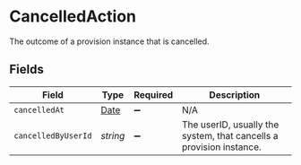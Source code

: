 # CancelledAction

The outcome of a provision instance that is cancelled.


## Fields

| Field                                                                                         | Type                                                                                          | Required                                                                                      | Description                                                                                   |
| --------------------------------------------------------------------------------------------- | --------------------------------------------------------------------------------------------- | --------------------------------------------------------------------------------------------- | --------------------------------------------------------------------------------------------- |
| `cancelledAt`                                                                                 | [Date](https://developer.mozilla.org/en-US/docs/Web/JavaScript/Reference/Global_Objects/Date) | :heavy_minus_sign:                                                                            | N/A                                                                                           |
| `cancelledByUserId`                                                                           | *string*                                                                                      | :heavy_minus_sign:                                                                            | The userID, usually the system, that cancells a provision instance.                           |